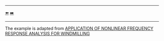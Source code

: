 ***
[⬅️](../034/README.md "Previous example")
[➡️](../036/README.md "Next example")
***

The example is adapted from [APPLICATION OF NONLINEAR FREQUENCY RESPONSE ANALYSIS FOR WINDMILLING](https://doi.org/10.1115/GT2024-122018)
